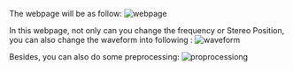 The webpage will be as follow:
![webpage](https://github.com/AlphaLee1113/Audio-Processor/assets/113546167/d45b08d7-11f8-459e-a1a2-c7524e7c393e)

In this webpage, not only can you change the frequency or Stereo Position,
you can also change the waveform into following :
![waveform](https://github.com/AlphaLee1113/Audio-Processor/assets/113546167/58d00545-5e8f-4e60-9a7b-fa4514f424f9)


Besides, you can also do some preprocessing:
![proprocessiong](https://github.com/AlphaLee1113/Audio-Processor/assets/113546167/10ef1c72-ebe8-4d4f-af0b-938f6232ca20)
